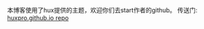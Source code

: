 本博客使用了hux提供的主题，欢迎你们去start作者的github。
传送门: [huxpro.github.io repo](https://github.com/Huxpro/huxpro.github.io) 